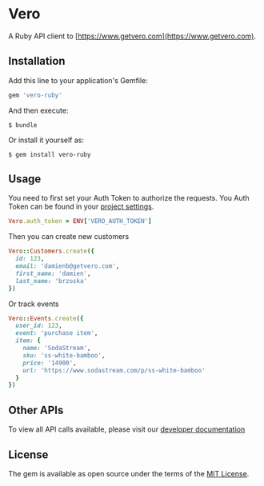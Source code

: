 # Vero

A Ruby API client to [https://www.getvero.com](https://www.getvero.com).

## Installation

Add this line to your application's Gemfile:

```ruby
gem 'vero-ruby'
```

And then execute:

    $ bundle

Or install it yourself as:

    $ gem install vero-ruby

## Usage

You need to first set your Auth Token to authorize the requests. You Auth Token can be found in your [project settings](https://app.getvero.com/settings/project).

```ruby
Vero.auth_token = ENV['VERO_AUTH_TOKEN']
```

Then you can create new customers

```ruby
Vero::Customers.create({
  id: 123,
  email: 'damienb@getvero.com',
  first_name: 'damien',
  last_name: 'brzoska'
})
```

Or track events

```ruby
Vero::Events.create({
  user_id: 123,
  event: 'purchase item',
  item: {
    name: 'SodaStream',
    sku: 'ss-white-bamboo',
    price: '14900',
    url: 'https://www.sodastream.com/p/ss-white-bamboo'
  }
})
```

## Other APIs

To view all API calls available, please visit our [developer documentation](https://developers.getvero.com/?ruby)

## License

The gem is available as open source under the terms of the [MIT License](http://opensource.org/licenses/MIT).


